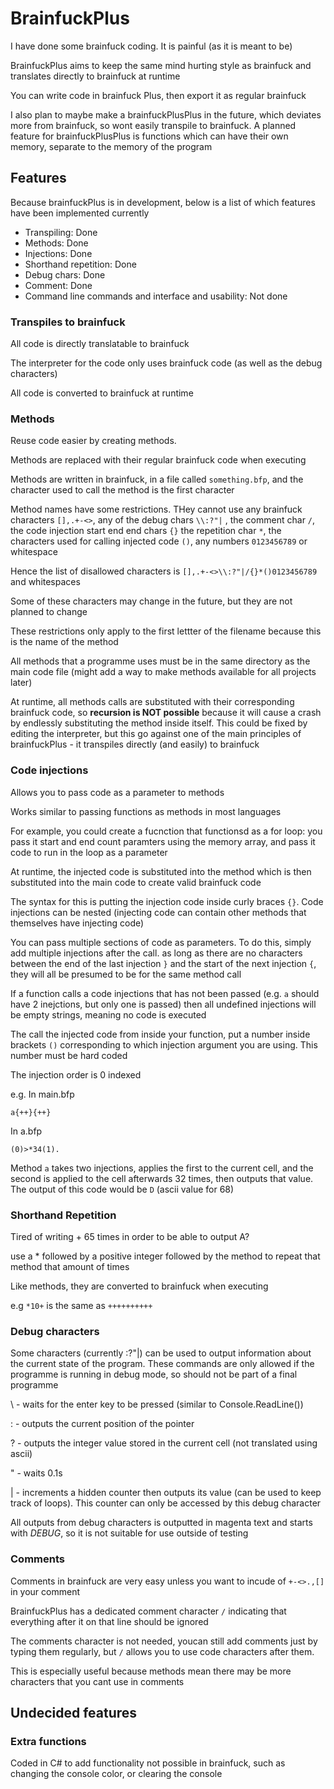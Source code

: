 # BrainfuckPlus

I have done some brainfuck coding. It is painful (as it is meant to be)

BrainfuckPlus aims to keep the same mind hurting style as brainfuck and translates directly to brainfuck at runtime

You can write code in brainfuck Plus, then export it as regular brainfuck

I also plan to maybe make a brainfuckPlusPlus in the future, which deviates more from brainfuck, so wont easily transpile to brainfuck. A planned feature for brainfuckPlusPlus is functions which can have their own memory, separate to the memory of the program

## Features

Because brainfuckPlus is in development, below is a list of which features have been implemented currently

- Transpiling: Done
- Methods: Done
- Injections: Done
- Shorthand repetition: Done
- Debug chars: Done
- Comment: Done
- Command line commands and interface and usability: Not done

### Transpiles to brainfuck

All code is directly translatable to brainfuck

The interpreter for the code only uses brainfuck code (as well as the debug characters)

All code is converted to brainfuck at runtime

### Methods

Reuse code easier by creating methods.

Methods are replaced with their regular brainfuck code when executing

Methods are written in brainfuck, in a file called `something.bfp`, and the character used to call the method is the first character

Method names have some restrictions. THey cannot use any brainfuck characters `[],.+-<>`, any of the debug chars `\\:?"|` , the comment char `/`, the code injection start end end chars `{}` the repetition char `*`, the characters used for calling injected code `()`, any numbers `0123456789` or whitespace

Hence the list of disallowed characters is `[],.+-<>\\:?"|/{}*()0123456789` and whitespaces

Some of these characters may change in the future, but they are not planned to change

These restrictions only apply to the first lettter of the filename because this is the name of the method

All methods that a programme uses must be in the same directory as the main code file (might add a way to make methods available for all projects later)

At runtime, all methods calls are substituted with their corresponding brainfuck code, so **recursion is NOT possible** because it will cause a crash by endlessly substituting the method inside itself. This could be fixed by editing the interpreter, but this go against one of the main principles of brainfuckPlus - it transpiles directly (and easily) to brainfuck

### Code injections

Allows you to pass code as a parameter to methods

Works similar to passing functions as methods in most languages

For example, you could create a fucnction that functionsd as a for loop: you pass it start and end count paramters using the memory array, and pass it code to run in the loop as a parameter

At runtime, the injected code is substituted into the method which is then substituted into the main code to create valid brainfuck code

The syntax for this is putting the injection code inside curly braces `{}`. Code injections can be nested (injecting code can contain other methods that themselves have injecting code)

You can pass multiple sections of code as parameters. To do this, simply add multiple injections after the call. as long as there are no characters between the end of the last injection `}` and the start of the next injection `{`, they will all be presumed to be for the same method call

If a function calls a code injections that has not been passed (e.g. `a` should have 2 inejctions, but only one is passed) then all undefined injections will be empty strings, meaning no code is executed

The call the injected code from inside your function, put a number inside brackets `()` corresponding to which injection argument you are using. This number must be hard coded

The injection order is 0 indexed

e.g.
In main.bfp
```
a{++}{++}
```
In a.bfp
```
(0)>*34(1).
```
Method `a` takes two injections, applies the first to the current cell, and the second is applied to the cell afterwards 32 times, then outputs that value. The output of this code would be `D` (ascii value for 68)

### Shorthand Repetition

Tired of writing + 65 times in order to be able to output A?

use a \* followed by a positive integer followed by the method to repeat that method that amount of times

Like methods, they are converted to brainfuck when executing

e.g `*10+` is the same as `++++++++++`

### Debug characters

Some characters (currently \:?"|) can be used to output information about the current state of the program. These commands are only allowed if the programme is running in debug mode, so should not be part of a final programme

\ - waits for the enter key to be pressed (similar to Console.ReadLine())

: - outputs the current position of the pointer

? - outputs the integer value stored in the current cell (not translated using ascii)

" - waits 0.1s

| - increments a hidden counter then outputs its value (can be used to keep track of loops). This counter can only be accessed by this debug character

All outputs from debug characters is outputted in magenta text and starts with *DEBUG*, so it is not suitable for use outside of testing

### Comments

Comments in brainfuck are very easy unless you want to incude of `+-<>.,[]` in your comment

BrainfuckPlus has a dedicated comment character `/` indicating that everything after it on that line should be ignored

The comments character is not needed, youcan still add comments just by typing them regularly, but `/` allows you to use code characters after them.

This is especially useful because methods mean there may be more characters that you cant use in comments

## Undecided features

### Extra functions

Coded in C# to add functionality not possible in brainfuck, such as changing the console color, or clearing the console

